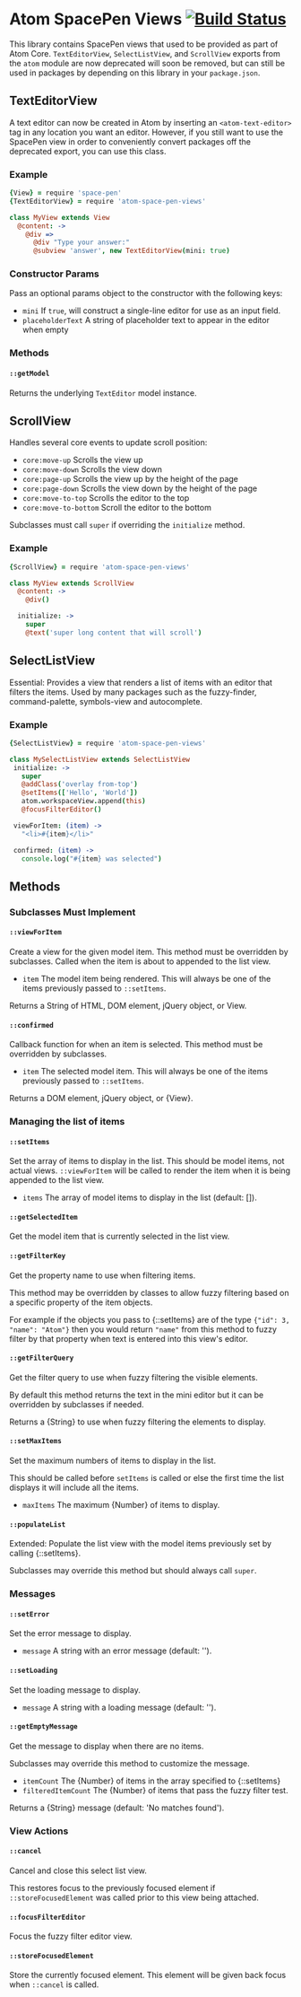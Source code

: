 # Atom SpacePen Views [![Build Status](https://travis-ci.org/atom/atom-space-pen-views.svg?branch=master)](https://travis-ci.org/atom/atom-space-pen-views)

This library contains SpacePen views that used to be provided as part of Atom
Core. `TextEditorView`, `SelectListView`, and `ScrollView` exports from the
`atom` module are now deprecated will soon be removed, but can still be used in
packages by depending on this library in your `package.json`.

## TextEditorView

A text editor can now be created in Atom by inserting an `<atom-text-editor>`
tag in any location you want an editor. However, if you still want to use the
SpacePen view in order to conveniently convert packages off the deprecated
export, you can use this class.

### Example

```coffee
{View} = require 'space-pen'
{TextEditorView} = require 'atom-space-pen-views'

class MyView extends View
  @content: ->
    @div =>
      @div "Type your answer:"
      @subview 'answer', new TextEditorView(mini: true)
```

### Constructor Params

Pass an optional params object to the constructor with the following keys:

* `mini` If `true`, will construct a single-line editor for use as an input
    field.
* `placeholderText` A string of placeholder text to appear in the editor when
    empty

### Methods

#### `::getModel`

Returns the underlying `TextEditor` model instance.

## ScrollView

 Handles several core events to update scroll position:

 * `core:move-up` Scrolls the view up
 * `core:move-down` Scrolls the view down
 * `core:page-up` Scrolls the view up by the height of the page
 * `core:page-down` Scrolls the view down by the height of the page
 * `core:move-to-top` Scrolls the editor to the top
 * `core:move-to-bottom` Scroll the editor to the bottom

 Subclasses must call `super` if overriding the `initialize` method.

### Example

 ```coffee
 {ScrollView} = require 'atom-space-pen-views'

 class MyView extends ScrollView
   @content: ->
     @div()

   initialize: ->
     super
     @text('super long content that will scroll')
 ```

## SelectListView

Essential: Provides a view that renders a list of items with an editor that
filters the items. Used by many packages such as the fuzzy-finder,
command-palette, symbols-view and autocomplete.


### Example

```coffee
{SelectListView} = require 'atom-space-pen-views'

class MySelectListView extends SelectListView
 initialize: ->
   super
   @addClass('overlay from-top')
   @setItems(['Hello', 'World'])
   atom.workspaceView.append(this)
   @focusFilterEditor()

 viewForItem: (item) ->
   "<li>#{item}</li>"

 confirmed: (item) ->
   console.log("#{item} was selected")
```

## Methods

### Subclasses Must Implement

#### `::viewForItem`

Create a view for the given model item. This method must be overridden by
subclasses. Called when the item is about to appended to the list view.

* `item` The model item being rendered. This will always be one of the items
  previously passed to `::setItems`.

Returns a String of HTML, DOM element, jQuery object, or View.

#### `::confirmed`

Callback function for when an item is selected. This method must
be overridden by subclasses.

* `item` The selected model item. This will always be one of the items
  previously passed to `::setItems`.

Returns a DOM element, jQuery object, or {View}.

### Managing the list of items

#### `::setItems`

Set the array of items to display in the list. This should be
model items, not actual views. `::viewForItem` will be called to render the
item when it is being appended to the list view.

* `items` The array of model items to display in the list (default: []).

#### `::getSelectedItem`

Get the model item that is currently selected in the list view.

#### `::getFilterKey`

Get the property name to use when filtering items.

This method may be overridden by classes to allow fuzzy filtering based
on a specific property of the item objects.

For example if the objects you pass to {::setItems} are of the type
`{"id": 3, "name": "Atom"}` then you would return `"name"` from this method
to fuzzy filter by that property when text is entered into this view's
editor.


#### `::getFilterQuery`

Get the filter query to use when fuzzy filtering the visible elements.

By default this method returns the text in the mini editor but it can be
overridden by subclasses if needed.

Returns a {String} to use when fuzzy filtering the elements to display.


#### `::setMaxItems`

Set the maximum numbers of items to display in the list.

This should be called before `setItems` is called or else the first time the
list displays it will include all the items.

* `maxItems` The maximum {Number} of items to display.

#### `::populateList`

Extended: Populate the list view with the model items previously set by calling
{::setItems}.

Subclasses may override this method but should always call `super`.

### Messages

#### `::setError`

Set the error message to display.

* `message` A string with an error message (default: '').

#### `::setLoading`

Set the loading message to display.

* `message` A string with a loading message (default: '').

#### `::getEmptyMessage`

Get the message to display when there are no items.

Subclasses may override this method to customize the message.

* `itemCount` The {Number} of items in the array specified to {::setItems}
* `filteredItemCount` The {Number} of items that pass the fuzzy filter test.

Returns a {String} message (default: 'No matches found').

### View Actions

#### `::cancel`

Cancel and close this select list view.

This restores focus to the previously focused element if `::storeFocusedElement`
was called prior to this view being attached.

#### `::focusFilterEditor`

Focus the fuzzy filter editor view.

#### `::storeFocusedElement`

Store the currently focused element. This element will be given back focus when
`::cancel` is called.
